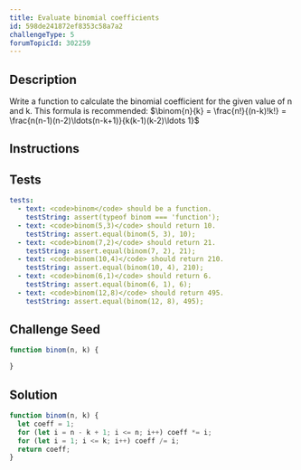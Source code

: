 ```yaml
---
title: Evaluate binomial coefficients
id: 598de241872ef8353c58a7a2
challengeType: 5
forumTopicId: 302259
---
```


## Description
<section id='description'>
Write a function to calculate the binomial coefficient for the given value of n and k.
This formula is recommended:
$\binom{n}{k} = \frac{n!}{(n-k)!k!} = \frac{n(n-1)(n-2)\ldots(n-k+1)}{k(k-1)(k-2)\ldots 1}$
</section>

## Instructions
<section id='instructions'>

</section>

## Tests
<section id='tests'>

```yml
tests:
  - text: <code>binom</code> should be a function.
    testString: assert(typeof binom === 'function');
  - text: <code>binom(5,3)</code> should return 10.
    testString: assert.equal(binom(5, 3), 10);
  - text: <code>binom(7,2)</code> should return 21.
    testString: assert.equal(binom(7, 2), 21);
  - text: <code>binom(10,4)</code> should return 210.
    testString: assert.equal(binom(10, 4), 210);
  - text: <code>binom(6,1)</code> should return 6.
    testString: assert.equal(binom(6, 1), 6);
  - text: <code>binom(12,8)</code> should return 495.
    testString: assert.equal(binom(12, 8), 495);

```

</section>

## Challenge Seed
<section id='challengeSeed'>

<div id='js-seed'>

```js
function binom(n, k) {

}
```

</div>



</section>

## Solution
<section id='solution'>


```js
function binom(n, k) {
  let coeff = 1;
  for (let i = n - k + 1; i <= n; i++) coeff *= i;
  for (let i = 1; i <= k; i++) coeff /= i;
  return coeff;
}

```

</section>
